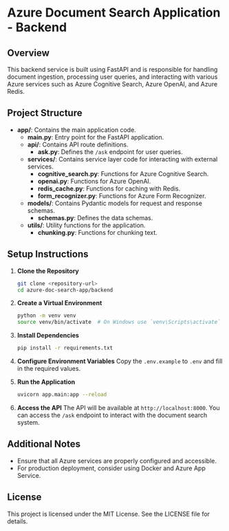 # Azure Document Search Application - Backend

## Overview
This backend service is built using FastAPI and is responsible for handling document ingestion, processing user queries, and interacting with various Azure services such as Azure Cognitive Search, Azure OpenAI, and Azure Redis.

## Project Structure
- **app/**: Contains the main application code.
  - **main.py**: Entry point for the FastAPI application.
  - **api/**: Contains API route definitions.
    - **ask.py**: Defines the `/ask` endpoint for user queries.
  - **services/**: Contains service layer code for interacting with external services.
    - **cognitive_search.py**: Functions for Azure Cognitive Search.
    - **openai.py**: Functions for Azure OpenAI.
    - **redis_cache.py**: Functions for caching with Redis.
    - **form_recognizer.py**: Functions for Azure Form Recognizer.
  - **models/**: Contains Pydantic models for request and response schemas.
    - **schemas.py**: Defines the data schemas.
  - **utils/**: Utility functions for the application.
    - **chunking.py**: Functions for chunking text.

## Setup Instructions

1. **Clone the Repository**
   ```bash
   git clone <repository-url>
   cd azure-doc-search-app/backend
   ```

2. **Create a Virtual Environment**
   ```bash
   python -m venv venv
   source venv/bin/activate  # On Windows use `venv\Scripts\activate`
   ```

3. **Install Dependencies**
   ```bash
   pip install -r requirements.txt
   ```

4. **Configure Environment Variables**
   Copy the `.env.example` to `.env` and fill in the required values.

5. **Run the Application**
   ```bash
   uvicorn app.main:app --reload
   ```

6. **Access the API**
   The API will be available at `http://localhost:8000`. You can access the `/ask` endpoint to interact with the document search system.

## Additional Notes
- Ensure that all Azure services are properly configured and accessible.
- For production deployment, consider using Docker and Azure App Service.

## License
This project is licensed under the MIT License. See the LICENSE file for details.